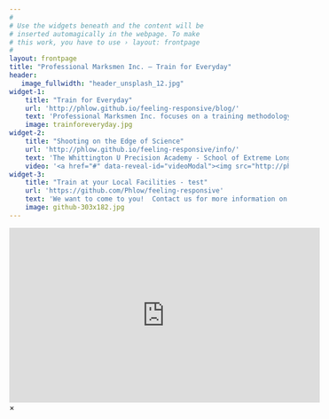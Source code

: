 ```yaml
---
#
# Use the widgets beneath and the content will be
# inserted automagically in the webpage. To make
# this work, you have to use › layout: frontpage
#
layout: frontpage
title: "Professional Marksmen Inc. – Train for Everyday"
header:
   image_fullwidth: "header_unsplash_12.jpg"
widget-1:
    title: "Train for Everyday"
    url: 'http://phlow.github.io/feeling-responsive/blog/'
    text: 'Professional Marksmen Inc. focuses on a training methodology that revolves around our Everyday and how we realistically integrate the Defensive Tool within it.'
    image: trainforeveryday.jpg
widget-2:
    title: "Shooting on the Edge of Science"
    url: 'http://phlow.github.io/feeling-responsive/info/'
    text: 'The Whittington U Precision Academy - School of Extreme Long Range: Shooting on the Edge of Science.  Three seperate ranges to facilitate a progressive curriculum, reactive steel targets and 2.07 Mile capabilities.'
    video: '<a href="#" data-reveal-id="videoModal"><img src="http://phlow.github.io/feeling-responsive/images/start-video-feeling-responsive-302x182.jpg" width="302" height="182" alt=""></a>'
widget-3:
    title: "Train at your Local Facilities - test"
    url: 'https://github.com/Phlow/feeling-responsive'
    text: 'We want to come to you!  Contact us for more information on our Mobile Training Courses and hosting a course at your local range!'
    image: github-303x182.jpg
---
```



<div id="videoModal" class="reveal-modal large" data-reveal="">
  <div class="flex-video widescreen vimeo" style="display: block;">
		<iframe width="560" height="315" src="https://www.youtube.com/embed/U-rqvPWDUvU" frameborder="0" allowfullscreen></iframe>  </div>
  <a class="close-reveal-modal">&#215;</a>
</div>